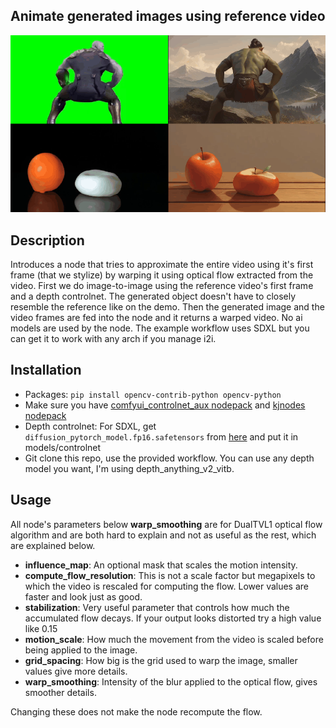## Animate generated images using reference video
<img src="demonstration.gif">

## Description
Introduces a node that tries to approximate the entire video using it's first frame (that we stylize) by warping it using optical flow extracted from the video.
First we do image-to-image using the reference video's first frame and a depth controlnet. The generated object doesn't have to closely resemble the reference like on the demo. Then the generated image and the video frames are fed into the node and it returns a warped video. No ai models are used by the node. The example workflow uses SDXL but you can get it to work with any arch if you manage i2i.

## Installation
- Packages: `pip install opencv-contrib-python opencv-python`
- Make sure you have [comfyui_controlnet_aux nodepack](https://github.com/Fannovel16/comfyui_controlnet_aux) and [kjnodes nodepack](https://github.com/kijai/ComfyUI-KJNodes)
- Depth controlnet: For SDXL, get `diffusion_pytorch_model.fp16.safetensors` from [here](https://huggingface.co/diffusers/controlnet-depth-sdxl-1.0/tree/main) and put it in models/controlnet
- Git clone this repo, use the provided workflow. You can use any depth model you want, I'm using depth_anything_v2_vitb.

## Usage
All node's parameters below **warp_smoothing** are for DualTVL1 optical flow algorithm and are both hard to explain and not as useful as the rest, which are explained below.
- **influence_map**: An optional mask that scales the motion intensity.
- **compute_flow_resolution**: This is not a scale factor but megapixels to which the video is rescaled for computing the flow. Lower values are faster and look just as good.
- **stabilization**: Very useful parameter that controls how much the accumulated flow decays. If your output looks distorted try a high value like 0.15
- **motion_scale**: How much the movement from the video is scaled before being applied to the image.
- **grid_spacing**: How big is the grid used to warp the image, smaller values give more details.
- **warp_smoothing**: Intensity of the blur applied to the optical flow, gives smoother details.

Changing these does not make the node recompute the flow.
